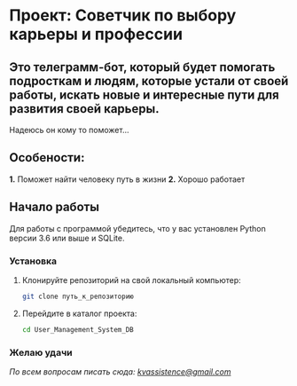 # Проект: Советчик по выбору карьеры и профессии

## Это телеграмм-бот, который будет помогать подросткам и людям, которые устали от своей работы, искать новые и интересные пути для развития своей карьеры.

Надеюсь он кому то поможет...

## Особености:
**1.** Поможет найти человеку путь в жизни
**2.** Хорошо работает

## Начало работы

Для работы с программой убедитесь, что у вас установлен Python версии 3.6 или выше и SQLite.

### Установка

1. Клонируйте репозиторий на свой локальный компьютер:
    ```bash
    git clone путь_к_репозиторию
    ```
2. Перейдите в каталог проекта:
    ```bash
    cd User_Management_System_DB
    ```

### Желаю удачи

*По всем вопросам писать сюда: kvassistence@gmail.com*
